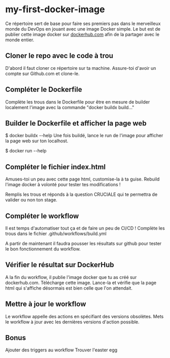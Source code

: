 # my-first-docker-image

Ce répertoire sert de base pour faire ses premiers pas dans le merveilleux monde du DevOps en jouant avec une image Docker simple.
Le but est de publier cette image docker sur [dockerhub.com](https://hub.docker.com/) afin de la partager avec le monde entier.

## Cloner le repo avec le code à trou

D'abord il faut cloner ce répertoire sur ta machine.
Assure-toi d'avoir un compte sur Github.com et clone-le.

## Compléter le Dockerfile

Complète les trous dans le Dockerfile pour être en mesure de builder localement l'image avec la commande "docker buildx build..."

## Builder le Dockerfile et afficher la page web

$ docker buildx --help
Une fois buildé, lance le run de l'image pour afficher la page web sur ton localhost.

$ docker run --help

## Compléter le fichier index.html

Amuses-toi un peu avec cette page html, customise-la à ta guise.
Rebuild l'image docker à volonté pour tester tes modifications !

Remplis les trous et réponds à la question CRUCIALE qui te permettra de valider ou non ton stage.

## Compléter le workflow

Il est temps d'automatiser tout ça et de faire un peu de CI/CD !
Complète les trous dans le fichier .github/workflows/build.yml

A partir de maintenant il faudra pousser les résultats sur github pour tester le bon fonctionnement du workflow.

## Vérifier le résultat sur DockerHub

A la fin du workflow, il publie l'image docker que tu as créé sur dockerhub.com. Télécharge cette image. Lance-la et vérifie que la page html qui s'affiche désormais est bien celle que l'on attendait.

## Mettre à jour le workflow

Le workflow appelle des actions en spécifiant des versions obsolètes. Mets le workflow à jour avec les dernières versions d'action possible.

## Bonus

Ajouter des triggers au workflow
Trouver l'easter egg
